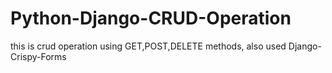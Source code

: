 # Python-Django-CRUD-Operation
this is crud operation using GET,POST,DELETE methods, also used Django-Crispy-Forms
